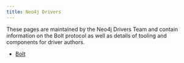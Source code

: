 ```yaml
---
title: Neo4j Drivers
---
```


These pages are maintained by the Neo4j Drivers Team and contain information on the Bolt protocol as well as details of tooling and components for driver authors.

- [Bolt](bolt.md)
